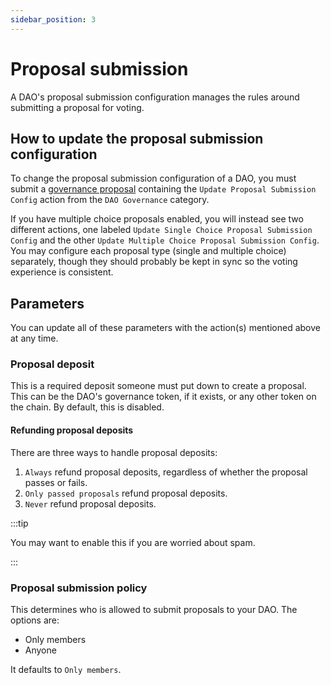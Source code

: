 ```yaml
---
sidebar_position: 3
---
```


# Proposal submission

A DAO's proposal submission configuration manages the rules around submitting a
proposal for voting.

## How to update the proposal submission configuration

To change the proposal submission configuration of a DAO, you must submit a
[governance proposal](/features/proposals/what) containing the `Update Proposal
Submission Config` action from the `DAO Governance` category.

If you have multiple choice proposals enabled, you will instead see two
different actions, one labeled `Update Single Choice Proposal Submission Config`
and the other `Update Multiple Choice Proposal Submission Config`. You may
configure each proposal type (single and multiple choice) separately, though
they should probably be kept in sync so the voting experience is consistent.

## Parameters

You can update all of these parameters with the action(s) mentioned above at any
time.

### Proposal deposit

This is a required deposit someone must put down to create a proposal. This can
be the DAO's governance token, if it exists, or any other token on the chain. By
default, this is disabled.

#### Refunding proposal deposits

There are three ways to handle proposal deposits:

1. `Always` refund proposal deposits, regardless of whether the proposal passes
   or fails.
2. `Only passed proposals` refund proposal deposits.
3. `Never` refund proposal deposits.

:::tip

You may want to enable this if you are worried about spam.

:::

### Proposal submission policy

This determines who is allowed to submit proposals to your DAO. The options are:

- Only members
- Anyone

It defaults to `Only members`.
